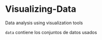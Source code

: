 # Visualizing-Data
Data analysis using visualization tools

`data` contiene los conjuntos de datos usados
